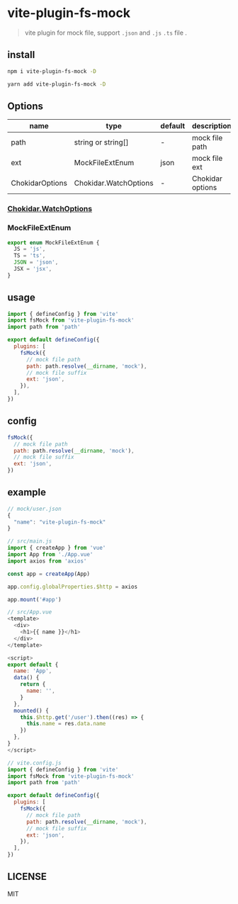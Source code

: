 # vite-plugin-fs-mock

> vite plugin for mock file, support `.json` and `.js` `.ts` file .

## install

```bash
npm i vite-plugin-fs-mock -D
```

```bash
yarn add vite-plugin-fs-mock -D
```

## Options

| name | type | default | description |
| ---- | ---- | ------- | ----------- |
| path | string or string[] | - | mock file path |
| ext | MockFileExtEnum | json | mock file ext |
| ChokidarOptions | Chokidar.WatchOptions | - | Chokidar options |

### [Chokidar.WatchOptions](https://www.npmjs.com/package/chokidar/v/3.6.0)

### MockFileExtEnum

```ts
export enum MockFileExtEnum {
  JS = 'js',
  TS = 'ts',
  JSON = 'json',
  JSX = 'jsx',
}
```

## usage

```js
import { defineConfig } from 'vite'
import fsMock from 'vite-plugin-fs-mock'
import path from 'path'

export default defineConfig({
  plugins: [
    fsMock({
      // mock file path
      path: path.resolve(__dirname, 'mock'),
      // mock file suffix
      ext: 'json',
    }),
  ],
})
```

## config

```js
fsMock({
  // mock file path
  path: path.resolve(__dirname, 'mock'),
  // mock file suffix
  ext: 'json',
})
```

## example

```js
// mock/user.json
{
  "name": "vite-plugin-fs-mock"
}
```

```js
// src/main.js
import { createApp } from 'vue'
import App from './App.vue'
import axios from 'axios'

const app = createApp(App)

app.config.globalProperties.$http = axios

app.mount('#app')
```

```js
// src/App.vue
<template>
  <div>
    <h1>{{ name }}</h1>
  </div>
</template>

<script>
export default {
  name: 'App',
  data() {
    return {
      name: '',
    }
  },
  mounted() {
    this.$http.get('/user').then((res) => {
      this.name = res.data.name
    })
  },
}
</script>
```

```js
// vite.config.js
import { defineConfig } from 'vite'
import fsMock from 'vite-plugin-fs-mock'
import path from 'path'

export default defineConfig({
  plugins: [
    fsMock({
      // mock file path
      path: path.resolve(__dirname, 'mock'),
      // mock file suffix
      ext: 'json',
    }),
  ],
})
```

## LICENSE

MIT
